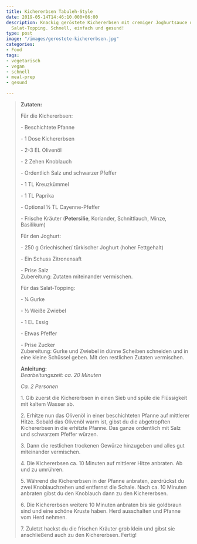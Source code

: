 ```yaml
---
title: Kichererbsen Tabuleh-Style
date: 2019-05-14T14:46:10.000+06:00
description: Knackig geröstete Kichererbsen mit cremiger Joghurtsauce und saftigem
  Salat-Topping. Schnell, einfach und gesund!
type: post
image: "/images/gerostete-kichererbsen.jpg"
categories:
- Food
tags:
- vegetarisch
- vegan
- schnell
- meal-prep
- gesund

---
```

> **Zutaten:**
>
>   
> Für die Kichererbsen:
>
> \- Beschichtete Pfanne
>
> \- 1 Dose Kichererbsen
>
> \- 2-3 EL Olivenöl
>
> \- 2 Zehen Knoblauch
>
> \- Ordentlich Salz und schwarzer Pfeffer
>
> \- 1 TL Kreuzkümmel
>
> \- 1 TL Paprika
>
> \- Optional ½ TL Cayenne-Pfeffer
>
> \- Frische Kräuter (**Petersilie**, Koriander, Schnittlauch, Minze, Basilikum)
>
> Für den Joghurt:
>
> \- 250 g Griechischer/ türkischer Joghurt (hoher Fettgehalt)
>
> \- Ein Schuss Zitronensaft
>
> \- Prise Salz  
> Zubereitung: Zutaten miteinander vermischen.
>
> Für das Salat-Topping:
>
> \- ¼ Gurke
>
> \- ½ Weiße Zwiebel
>
> \- 1 EL Essig
>
> \- Etwas Pfeffer
>
> \- Prise Zucker  
> Zubereitung: Gurke und Zwiebel in dünne Scheiben schneiden und in eine kleine Schüssel geben. Mit den restlichen Zutaten vermischen.
>
> **Anleitung:**  
> _Bearbeitungszeit: ca. 20 Minuten_
>
> _Ca. 2 Personen_
>
> 1\. Gib zuerst die Kichererbsen in einen Sieb und spüle die Flüssigkeit mit kaltem Wasser ab.
>
> 2\. Erhitze nun das Olivenöl in einer beschichteten Pfanne auf mittlerer Hitze. Sobald das Olivenöl warm ist, gibst du die abgetropften Kichererbsen in die erhitzte Pfanne. Das ganze ordentlich mit Salz und schwarzem Pfeffer würzen.
>
> 3\. Dann die restlichen trockenen Gewürze hinzugeben und alles gut miteinander vermischen.
>
> 4\. Die Kichererbsen ca. 10 Minuten auf mittlerer Hitze anbraten. Ab und zu umrühren.
>
> 5\. Während die Kichererbsen in der Pfanne anbraten, zerdrückst du zwei Knoblauchzehen und entfernst die Schale. Nach ca. 10 Minuten anbraten gibst du den Knoblauch dann zu den Kichererbsen.
>
> 6\. Die Kichererbsen weitere 10 Minuten anbraten bis sie goldbraun sind und eine schöne Kruste haben. Herd ausschalten und Pfanne vom Herd nehmen.
>
> 7\. Zuletzt hackst du die frischen Kräuter grob klein und gibst sie anschließend auch zu den Kichererbsen. Fertig!